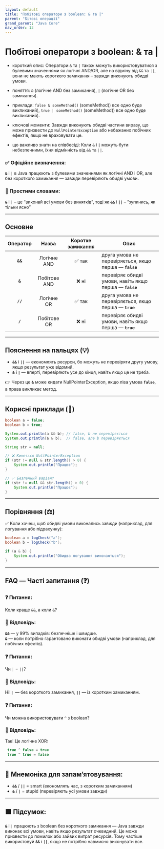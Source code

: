 ```yaml
---
layout: default
title: "Побітові оператори з boolean: & та |"
parent: "Бітові операції"
grand_parent: "Java Core"
nav_order: 13
---
```


# Побітові оператори з boolean: & та |

* короткий опис: Оператори `&` та `|` також можуть використовуватися з булевими значеннями як логічні AND/OR, але на відміну від `&&` та `||`, вони не мають короткого замикання – завжди виконують обидві умови.

* поняття: `&` (логічне AND без замикання), `|` (логічне OR без замикання).

* приклади: `false & someMethod()` (someMethod() все одно буде викликаний), `true | someMethod()` (someMethod() все одно буде викликаний).

* ключові моменти: Завжди виконують обидві частини виразу, що може призвести до `NullPointerException` або небажаних побічних ефектів, якщо не враховувати це.

* що важливо знати на співбесіді: Коли `&` і `|` можуть бути небезпечними, їхня відмінність від `&&` та `||`.

### **✅ Офіційне визначення:**

**`&`** і **`|`** в Java працюють з булевими значеннями як логічні AND і OR, але без короткого замикання — завжди перевіряють обидві умови.

### **🧠 Простими словами:**

**`&`** і **`|`** – це “виконай всі умови без винятків”, тоді як **`&&`** і **`||`** – “зупинись, як тільки ясно”

---

## **Основне**

| Оператор | Назва | Коротке замикання | Опис |
| :---: | :---: | :---: | ----- |
| **`&&`** | Логічне AND | ✅ так | друга умова не перевіряється, якщо перша — **`false`** |
| **`&`** | Побітове AND | ❌ ні | перевіряє обидві умови, навіть якщо перша — **`false`** |
| **`//`** | Логічне OR | ✅ так | друга умова не перевіряється, якщо перша — **`true`** |
| **`/`** | Побітове OR | ❌ ні | перевіряє обидві умови, навіть якщо перша — **`true`** |

---

## **Пояснення на пальцях (💡)**

* **`&&`** і **`||`** — економлять ресурси, бо можуть не перевіряти другу умову, якщо результат уже відомий.
* **`&`** і **`|`** — вперті, перевіряють усе до кінця, навіть якщо це не треба.

👉 Через це **`&`** може кидати NullPointerException, якщо ліва умова **`false`**, а права викликає метод.

---

## **Корисні приклади (🧪)**

```java
boolean a = false;
boolean b = true;

System.out.println(a && b); // false, b не перевіряється
System.out.println(a & b);  // false, але b перевіряється

String str = null;

// ❌ Кинеться NullPointerException
if (str != null & str.length() > 0) {
    System.out.println("Працює");
}

// ✅ Безпечний варіант
if (str != null && str.length() > 0) {
    System.out.println("Працює");
}
```

---

## **Порівняння (⚖️)**

✅ Коли хочеш, щоб обидві умови виконались завжди (наприклад, для логування або підрахунку):

```java
boolean a = logCheck("a");
boolean b = logCheck("b");

if (a & b) {
    System.out.println("Обидва логування виконаються");
}
```

---

## **FAQ — Часті запитання (❓)**

### **❓ Питання:**

Коли краще `&&`, а коли `&`?  

### **💬 Відповідь:**

**`&&`** — у 99% випадків: безпечніше і швидше.  
**`&`** — коли потрібно гарантовано виконати обидві умови (наприклад, для побічних ефектів).

### **❓ Питання:**

Чи `|` \= `||`?  

### **💬 Відповідь:**

 Ні\! **`|`** — без короткого замикання, **`||`** — із коротким замиканням.

### **❓ Питання:**

Чи можна використовувати `^` з boolean?  

### **💬 Відповідь:**

Так\! Це логічне XOR:

```java
 true ^ false = true
 true ^ true = false
```

---

## **🧠 Мнемоніка для запам’ятовування:**

* **`&&`** / **`||`** \= smart (економлять час, з коротким замиканням)
* **`&`** / **`|`** \= stupid (перевіряють усі умови завжди)

---

## **🟩 Підсумок:**

**`&`** і **`|`** працюють з boolean без короткого замикання — Java завжди виконає всі умови, навіть якщо результат очевидний. Це може призвести до помилок або зайвих витрат ресурсів. Тому частіше використовуй **`&&`** і **`||`**, якщо не потрібно навмисно виконувати все.
